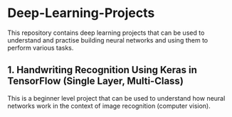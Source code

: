 # Deep-Learning-Projects
This repository contains deep learning projects that can be used to understand and practise building neural networks and using them to perform various tasks. 

## 1. Handwriting Recognition Using Keras in TensorFlow (Single Layer, Multi-Class)
This is a beginner level project that can be used to understand how neural networks work in the context of image recognition (computer vision). 
